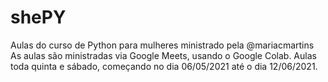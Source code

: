 # shePY
Aulas do curso de Python para mulheres ministrado pela @mariacmartins
As aulas são ministradas via Google Meets, usando o Google Colab. 
Aulas toda quinta e sábado, começando no dia 06/05/2021 até o dia 12/06/2021.
